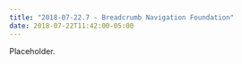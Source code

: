 ```yaml
---
title: "2018-07-22.7 - Breadcrumb Navigation Foundation"
date: 2018-07-22T11:42:00-05:00
---
```

Placeholder.